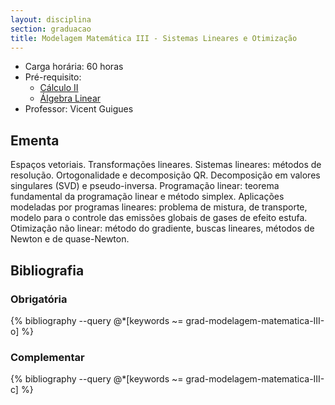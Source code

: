 ```yaml
---
layout: disciplina
section: graduacao
title: Modelagem Matemática III - Sistemas Lineares e Otimização
---
```


- Carga horária: 60 horas 
- Pré-requisito: 
  - [Cálculo II](calculo-II.html)
  - [Álgebra Linear](algebra-linear.html)
- Professor: Vicent Guigues

## Ementa 

Espaços vetoriais. Transformações lineares. Sistemas lineares: métodos
de resolução. Ortogonalidade e decomposição QR. Decomposição em
valores singulares (SVD) e pseudo-inversa. Programação linear: teorema
fundamental da programação linear e método simplex. Aplicações
modeladas por programas lineares: problema de mistura, de transporte,
modelo para o controle das emissões globais de gases de efeito
estufa. Otimização não linear: método do gradiente, buscas lineares,
métodos de Newton e de quase-Newton.

## Bibliografia

### Obrigatória

{% bibliography --query @*[keywords ~= grad-modelagem-matematica-III-o] %}

### Complementar

{% bibliography --query @*[keywords ~= grad-modelagem-matematica-III-c] %}

